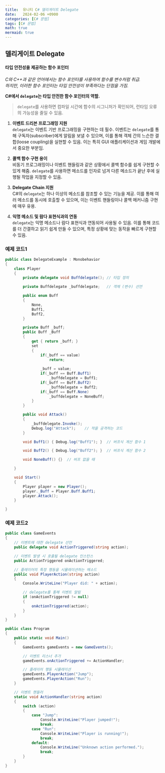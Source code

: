 ```yaml
---
title:  유니티 C# 델리게이트 Delegate
date:   2024-02-06 +0900
categories: [C# 문법]
tags: [C# 문법]
math: true
mermaid: true
---
```


## 델리게이트 Delegate

#### **타입 안전성을 제공하는 함수 포인터**

*C와 C++과 같은 언어에서는 함수 포인터를 사용하여 함수를 변수처럼 취급. <br>
 하지만, 이러한 함수 포인터는 타입 안전성이 부족하다는 단점을 가짐.*

**C#에서 `delegate`는 타입 안전한 함수 포인터의 역할.**

> `delegate`를 사용하면 컴파일 시간에 함수의 시그니처가 확인되어, 
> 런타임 오류의 가능성을 줄일 수 있음.

1. **이벤트 드리븐 프로그래밍 지원** <br>
    `delegate`는 이벤트 기반 프로그래밍을 구현하는 데 필수. 이벤트는 `delegate`를 통해 구독자(subscriber)에게 알림을 보낼 수 있으며, 이를 통해 객체 간의 느슨한 결합(loose coupling)을 실현할 수 있음. 이는 특히 GUI 애플리케이션과 게임 개발에서 중요한 부분임.

2. **콜백 함수 구현 용이** <br>
    비동기 프로그래밍이나 이벤트 핸들링과 같은 상황에서 콜백 함수를 쉽게 구현할 수 있게 해줌. `delegate`를 사용하면 메소드를 인자로 넘겨 다른 메소드가 끝난 후에 실행될 작업을 지정할 수 있음.
    
4. **Delegate Chain 지원** <br>
    C#의 `delegate`는 하나 이상의 메소드를 참조할 수 있는 기능을 제공. 이를 통해 여러 메소드를 동시에 호출할 수 있으며, 이는 이벤트 핸들링이나 콜백 메커니즘 구현에 매우 유용.
		
1. **익명 메소드 및 람다 표현식과의 연동** <br>
    `delegate`는 익명 메소드나 람다 표현식과 연동되어 사용될 수 있음. 이를 통해 코드를 더 간결하고 읽기 쉽게 만들 수 있으며, 특정 상황에 맞는 동작을 빠르게 구현할 수 있음.

### 예제 코드1

```csharp
public class DelegateExample : Monobehavior
{
	class Player
	{
		private delegate void Buffdelegate(); // 타입 정의

		private Buffdelegate _buffdelegate;   // 객체 (변수) 선언

		public enum Buff
		{
			None,
			Buff1,
			Buff2,
		}

		private Buff _buff;
		public Buff _Buff
		{
			get { return _buff; }
			set 
			{
				if(_buff == value)
					return;
				
				_buff = value;
				if(_buff == Buff.Buff1)
					_buffdelegate = Buff1;
				if(_buff == Buff.Buff2)
					_buffdelegate = Buff2;
				if(_buff == Buff.None)
					_buffdelegate = NoneBuff;
			}
		}

		public void Attack()
		{
			_buffdelegate.Invoke();
			Debug.log("Attack");    // 적을 공격하는 코드
		}

		void Buff1() { Debug.log("Buff1"); }  // 버프식 계산 함수 1

		void Buff2() { Debug.log("Buff2"); }  // 버프식 계산 함수 2

		void NoneBuff() {}  // 버프 없을 때

	}

	void Start()
	{
		Player player = new Player();
		player._Buff = Player.Buff.Buff1;
		player.Attack();
	}

}
```

### 예제 코드2

```csharp
public class GameEvents
{
    // 이벤트에 대한 delegate 선언
    public delegate void ActionTriggered(string action);

    // 이벤트 발생 시 호출될 delegate 인스턴스
    public ActionTriggered onActionTriggered;

    // 플레이어의 특정 행동을 시뮬레이션하는 메소드
    public void PlayerAction(string action)
    {
        Console.WriteLine("Player did: " + action);

        // delegate를 통해 이벤트 알림
        if (onActionTriggered != null)
        {
            onActionTriggered(action);
        }
    }
}

public class Program
{
    public static void Main()
    {
        GameEvents gameEvents = new GameEvents();

        // 이벤트 리스너 추가
        gameEvents.onActionTriggered += ActionHandler;

        // 플레이어 행동 시뮬레이션
        gameEvents.PlayerAction("Jump");
        gameEvents.PlayerAction("Run");
    }

    // 이벤트 핸들러
    static void ActionHandler(string action)
    {
        switch (action)
        {
            case "Jump":
                Console.WriteLine("Player jumped!");
                break;
            case "Run":
                Console.WriteLine("Player is running!");
                break;
            default:
                Console.WriteLine("Unknown action performed.");
                break;
        }
    }
}
```